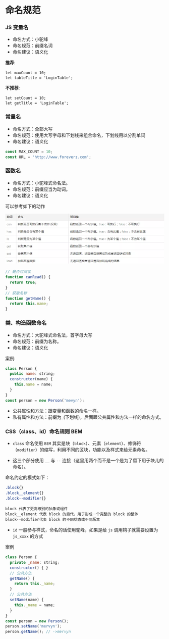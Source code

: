 # 命名规范

### JS 变量名

- 命名方式：小驼峰
- 命名规范：前缀名词
- 命名建议：语义化

**推荐**:

```JS
let maxCount = 10;
let tableTitle = 'LoginTable';
```

**不推荐**:

```JS
let setCount = 10;
let getTitle = 'LoginTable';
```

### 常量名

- 命名方式：全部大写
- 命名规范：使用大写字母和下划线来组合命名，下划线用以分割单词
- 命名建议：语义化

```js
const MAX_COUNT = 10;
const URL = 'http://www.foreverz.com';
```

### 函数名

- 命名方式：小驼峰式命名法。
- 命名规范：前缀应当为动词。
- 命名建议：语义化

可以参考如下的动作

![](./media/1.png)

```js
// 是否可阅读
function canRead() {
  return true;
}
// 获取名称
function getName() {
  return this.name;
}
```

### 类、构造函数命名

- 命名方式：大驼峰式命名法，首字母大写
- 命名规范：前缀为名称。
- 命名建议：语义化

案例:

```js
class Person {
  public name: string;
  constructor(name) {
    this.name = name;
  }
}
const person = new Person('mevyn');
```

- 公共属性和方法：跟变量和函数的命名一样。
- 私有属性和方法：前缀为_(下划线)，后面跟公共属性和方法一样的命名方式。

### CSS（class、id）命名规则 BEM

- `class` 命名使用 `BEM` 其实是块（`block`）、元素（`element`）、修饰符（`modifier`）的缩写，利用不同的区块，功能以及样式来给元素命名。

- 这三个部分使用 `__` 与 `--` 连接（这里用两个而不是一个是为了留下用于块儿的命名）。

命名约定的模式如下：

```css
.block{}
.block__element{}
.block--modifier{}

block 代表了更高级别的抽象或组件
block__element 代表 block 的后代，用于形成一个完整的 block 的整体
block--modifier代表 block 的不同状态或不同版本
```

- `id` 一般参与样式，命名的话使用驼峰，如果是给 `js` 调用钩子就需要设置为 `js_xxxx` 的方式

案例

```js
class Person {
  private _name: string;
  constructor() { }
  // 公共方法
  getName() {
    return this._name;
  }
  // 公共方法
  setName(name) {
    this._name = name;
  }
}
const person = new Person();
person.setName('mervyn');
person.getName(); // ->mervyn
```
